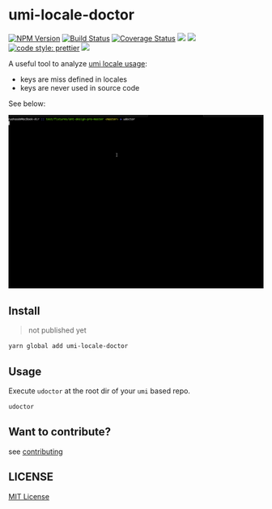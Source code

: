 # umi-locale-doctor

[![NPM Version][npm-image]][npm-url]
[![Build Status][travis-image]][travis-url]
[![Coverage Status][coverage-image]][coverage-url]
![][david-url]
![][dt-url]
[![code style: prettier][prettier-image]][prettier-url]
![][license-url]

A useful tool to analyze [umi locale usage](https://umijs.org/api/#locale):

- keys are miss defined in locales
- keys are never used in source code

See below:

![](./docs/demo.gif)

## Install

> not published yet

```bash
yarn global add umi-locale-doctor
```

## Usage

Execute `udoctor` at the root dir of your `umi` based repo.

```bash
udoctor
```

## Want to contribute?

see [contributing](https://github.com/leftstick/umi-locale-doctor/blob/master/CONTRIBUTING.md)

## LICENSE

[MIT License](https://raw.githubusercontent.com/leftstick/umi-locale-doctor/master/LICENSE)

[npm-url]: https://npmjs.org/package/umi-locale-doctor
[npm-image]: https://badge.fury.io/js/umi-locale-doctor.png
[david-url]: https://david-dm.org/leftstick/umi-locale-doctor.png
[travis-image]: https://api.travis-ci.com/leftstick/umi-locale-doctor.svg?branch=master
[travis-url]: https://travis-ci.com/leftstick/umi-locale-doctor
[coverage-image]: https://coveralls.io/repos/github/leftstick/umi-locale-doctor/badge.svg?branch=master
[coverage-url]: https://coveralls.io/github/leftstick/umi-locale-doctor
[dt-url]: https://img.shields.io/npm/dt/umi-locale-doctor.svg
[license-url]: https://img.shields.io/github/license/leftstick/umi-locale-doctor
[prettier-image]: https://img.shields.io/badge/code_style-prettier-ff69b4.svg
[prettier-url]: https://github.com/prettier/prettier
